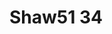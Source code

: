 <a name="material" />

# Shaw51 34
<script type="application/ld+json">
  {
    "@context": "https://schema.org/",
    "@type": "ChemicalSubstance",
    "http://purl.org/dc/terms/conformsTo":
      {
        "@type": "CreativeWork",
        "@id": "https://bioschemas.org/profiles/ChemicalSubstance/0.4-RELEASE/"
      },
    "@id": "https://egonw.github.io/nanowiki/nanowiki64.html#material",
    "name": "Shaw51 34",
    "sameAs": "http://127.0.0.1/mediawiki/index.php/Special:URIResolver/Shaw51_34"
  }
</script>

